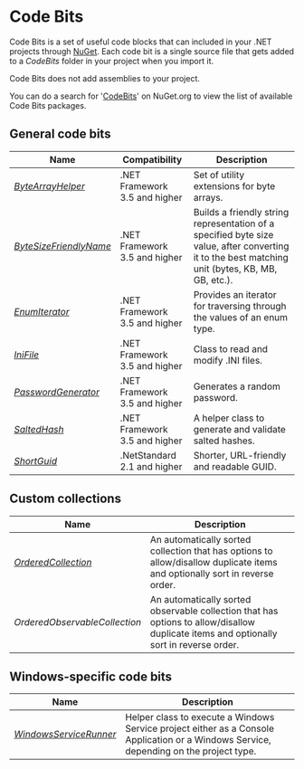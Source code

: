 # Code Bits
Code Bits is a set of useful code blocks that can included in your .NET projects through [NuGet](http://nuget.org/). Each code bit is a single source file that gets added to a _CodeBits_ folder in your project when you import it.

Code Bits does not add assemblies to your project.

You can do a search for '[CodeBits](https://www.nuget.org/packages?q=CodeBits)' on NuGet.org to view the list of available Code Bits packages.

## General code bits
| Name | Compatibility | Description |
|------|---------------|-------------|
| *[ByteArrayHelper](https://github.com/JeevanJames/CodeBits/wiki/ByteArrayHelper)* | .NET Framework 3.5 and higher | Set of utility extensions for byte arrays. |
| *[ByteSizeFriendlyName](https://github.com/JeevanJames/CodeBits/wiki/ByteSizeFriendlyName)* | .NET Framework 3.5 and higher | Builds a friendly string representation of a specified byte size value, after converting it to the best matching unit (bytes, KB, MB, GB, etc.). |
| *[EnumIterator](https://github.com/JeevanJames/CodeBits/wiki/EnumIterator)* | .NET Framework 3.5 and higher | Provides an iterator for traversing through the values of an enum type. |
| *[IniFile](https://github.com/JeevanJames/CodeBits/wiki/IniFile)* | .NET Framework 3.5 and higher | Class to read and modify .INI files. |
| *[PasswordGenerator](https://github.com/JeevanJames/CodeBits/wiki/PasswordGenerator)* | .NET Framework 3.5 and higher | Generates a random password. |
| *[SaltedHash](https://github.com/JeevanJames/CodeBits/wiki/SaltedHash)* | .NET Framework 3.5 and higher | A helper class to generate and validate salted hashes. |
| *[ShortGuid](https://github.com/JeevanJames/CodeBits/wiki/ShortGuid)* | .NetStandard 2.1 and higher | Shorter, URL-friendly and readable GUID. |

## Custom collections
| Name | Description |
|------|-------------|
| *[OrderedCollection<T>](https://github.com/JeevanJames/CodeBits/wiki/OrderedCollection)* | An automatically sorted collection that has options to allow/disallow duplicate items and optionally sort in reverse order. |
| *OrderedObservableCollection<T>* | An automatically sorted observable collection that has options to allow/disallow duplicate items and optionally sort in reverse order. |

## Windows-specific code bits
| Name | Description |
|------|-------------|
| *[WindowsServiceRunner](https://github.com/JeevanJames/CodeBits/wiki/WindowsServiceRunner)* | Helper class to execute a Windows Service project either as a Console Application or a Windows Service, depending on the project type. |
